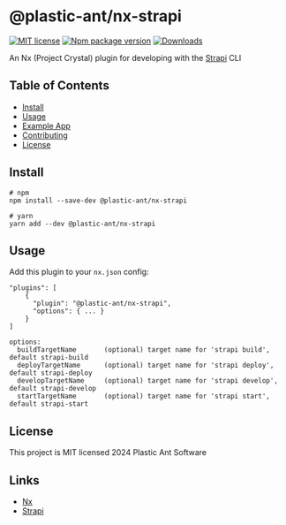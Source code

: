 # @plastic-ant/nx-strapi

[![MIT license](https://img.shields.io/badge/License-MIT-blue.svg)](https://lbesson.mit-license.org/)
[![Npm package version](https://badgen.net/npm/v/@plastic-ant/nx-strapi)](https://npmjs.com/package/@plastic-ant/nx-strapi)
[![Downloads](https://img.shields.io/npm/dm/@plastic-ant/nx-strapi.svg)](https://npmjs.com/package/@plastic-ant/nx-strapi)

An Nx (Project Crystal) plugin for developing with the [Strapi](https://strapi.io/) CLI

## Table of Contents

- [Install](#install)
- [Usage](#usage)
- [Example App](https://github.com/plastic-ant/packages/tree/main/examples/nx-strapi-app)
- [Contributing](#contributing)
- [License](#license)

## Install

```shell
# npm
npm install --save-dev @plastic-ant/nx-strapi

# yarn
yarn add --dev @plastic-ant/nx-strapi
```

## Usage

Add this plugin to your `nx.json` config:

```
"plugins": [
    {
      "plugin": "@plastic-ant/nx-strapi",
      "options": { ... }
    }
]
```

```
options:
  buildTargetName       (optional) target name for 'strapi build', default strapi-build
  deployTargetName      (optional) target name for 'strapi deploy', default strapi-deploy
  developTargetName     (optional) target name for 'strapi develop', default strapi-develop
  startTargetName       (optional) target name for 'strapi start', default strapi-start
```

## License

This project is MIT licensed 2024 Plastic Ant Software

## Links

- [Nx](https://github.com/nrwl/nx)
- [Strapi](https://strapi.io/)
